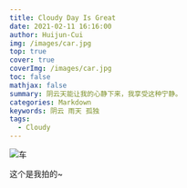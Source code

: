 ```yaml
---
title: Cloudy Day Is Great
date: 2021-02-11 16:16:00
author: Huijun-Cui
img: /images/car.jpg
top: true
cover: true
coverImg: /images/car.jpg
toc: false
mathjax: false
summary: 阴云天能让我的心静下来，我享受这种宁静。
categories: Markdown
keywords: 阴云 雨天 孤独 
tags:
  - Cloudy
---
```


![车](https://img-blog.csdnimg.cn/20190420124548293.png?x-oss-process=image/watermark,type_ZmFuZ3poZW5naGVpdGk,shadow_10,text_aHR0cHM6Ly9ibG9nLmNzZG4ubmV0L2N1aWh1aWp1bjFoYW8=,size_16,color_FFFFFF,t_70)

这个是我拍的~ 